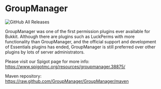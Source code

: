 # GroupManager
![GitHub All Releases](https://img.shields.io/github/downloads/GroupManager/GroupManager/total.svg)

GroupManager was one of the first permission plugins ever available for Bukkit. Although there are plugins such as LuckPerms with more functionality than GroupManager, and the official support and development of Essentials plugins has ended, GroupManager is still preferred over other plugins by lots of server administrators.

Please visit our Spigot page for more info:
https://www.spigotmc.org/resources/groupmanager.38875/

Maven repository:
https://raw.github.com/GroupManager/GroupManager/maven
